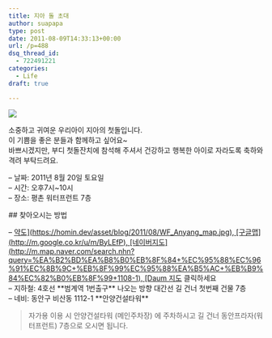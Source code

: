 ```yaml
---
title: 지아 돌 초대
author: suapapa
type: post
date: 2011-08-09T14:33:13+00:00
url: /p=488
dsq_thread_id:
  - 722491221
categories:
  - Life
draft: true

---
```

![](https://homin.dev/asset/blog/2011/08/JIA_one_year_birth_640.jpg)
<!--more-->

  
소중하고 귀여운 우리아이 지아의 첫돌입니다.  
이 기쁨을 좋은 분들과 함께하고 싶어요~  
바쁘시겠지만, 부디 첫돌잔치에 참석해 주셔서 건강하고 행복한 아이로 자라도록 축하와 격려 부탁드려요.

&#8211; 날짜: 2011년 8월 20일 토요일  
&#8211; 시간: 오후7시~10시  
&#8211; 장소: 평촌 워터프런트 7층

\## 찾아오시는 방법

&#8211; [약도\](https://homin.dev/asset/blog/2011/08/WF_Anyang_map.jpg), \[구글맵\](http://m.google.co.kr/u/m/ByLEfP), \[네이버지도\](http://m.map.naver.com/search.nhn?query=%EA%B2%BD%EA%B8%B0%EB%8F%84+%EC%95%88%EC%96%91%EC%8B%9C+%EB%8F%99%EC%95%88%EA%B5%AC+%EB%B9%84%EC%82%B0%EB%8F%99+1108-1), \[Daum 지도](http://local.daum.net/map/look?p=37.391338,126.950417) 클릭하세요  
&#8211; 지하철: 4호선 \*\*범계역 1번출구\*\* 나오는 방향 대간선 길 건너 첫번째 건물 7층  
&#8211; 네비: 동안구 비산동 1112-1 \*\*안양건설타워\*\*

> 자가용 이용 시 안양건설타워 (메인주차장) 에 주차하시고 길 건너 동안프라자(워터프런트) 7층으로 오시면 됩니다.